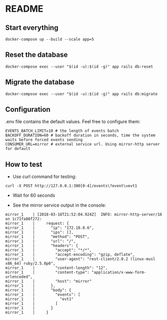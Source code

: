# README

## Start everything

```
docker-compose up --build --scale app=5
```

## Reset the database

```
docker-compose exec --user "$(id -u):$(id -g)" app rails db:reset
```

## Migrate the database

```
docker-compose exec --user "$(id -u):$(id -g)" app rails db:migrate
```

## Configuration

.env file contains the default values. Feel free to configure them:

```
EVENTS_BATCH_LIMIT=10 # the length of events batch
BACKOFF_DURATION=60 # backoff duration in seconds, time the system waits before forced events sending
CONSUMER_URL=mirror # external service url. Using mirror-http server for default
```


## How to test

* Use curl command for testing:

```
curl -X POST http://127.0.0.1:300[0-4]/events\?event\=evt1
```

* Wait for 60 seconds

* See the mirror service output in the console:

```
mirror_1    | [2018-03-18T21:52:04.924Z]  INFO: mirror-http-server/16 on 1c71fa80f272: 
mirror_1    |     request: {
mirror_1    |       "ip": "172.18.0.6",
mirror_1    |       "ips": [],
mirror_1    |       "method": "POST",
mirror_1    |       "url": "/",
mirror_1    |       "headers": {
mirror_1    |         "accept": "*/*",
mirror_1    |         "accept-encoding": "gzip, deflate",
mirror_1    |         "user-agent": "rest-client/2.0.2 (linux-musl x86_64) ruby/2.5.0p0",
mirror_1    |         "content-length": "12",
mirror_1    |         "content-type": "application/x-www-form-urlencoded",
mirror_1    |         "host": "mirror"
mirror_1    |       },
mirror_1    |       "body": {
mirror_1    |         "events": [
mirror_1    |           "evt1"
mirror_1    |         ]
mirror_1    |       }
mirror_1    |     }
```
